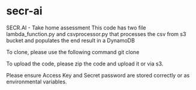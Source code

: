 # secr-ai
SECR.AI - Take home assessment
This code has two file lambda_function.py and csvprocessor.py that processes the csv from s3 bucket and populates the end result in a DynamoDB

To clone, please use the following command
git clone 

To upload the code, please zip the code and upload it or via s3.

Please ensure Access Key and Secret password are stored correctly or as environmental variables.
